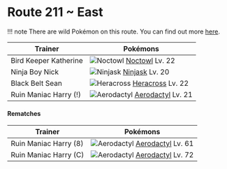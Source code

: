 # Route 211 ~ East

!!! note
    There are wild Pokémon on this route. You can find out more [here](/wild_pokemon/route_211__east/).


Trainer                    | Pokémons
---                        | ---
Bird Keeper Katherine      | ![][164]  [Noctowl] Lv. 22
Ninja Boy Nick             | ![][291]  [Ninjask] Lv. 20
Black Belt Sean            | ![][214]  [Heracross] Lv. 22
Ruin Maniac Harry (!)      | ![][142]  [Aerodactyl] Lv. 21

#### Rematches

Trainer                    | Pokémons
---                        | ---
Ruin Maniac Harry (8)      | ![][142]  [Aerodactyl] Lv. 61
Ruin Maniac Harry (C)      | ![][142]  [Aerodactyl] Lv. 72


[142]: https://raw.githubusercontent.com/PokeAPI/sprites/master/sprites/pokemon/142.png "Aerodactyl"
[164]: https://raw.githubusercontent.com/PokeAPI/sprites/master/sprites/pokemon/164.png "Noctowl"
[214]: https://raw.githubusercontent.com/PokeAPI/sprites/master/sprites/pokemon/214.png "Heracross"
[291]: https://raw.githubusercontent.com/PokeAPI/sprites/master/sprites/pokemon/291.png "Ninjask"
[Aerodactyl]: /pokemon_changes/142/
[Noctowl]: /pokemon_changes/164/
[Heracross]: /pokemon_changes/214/
[Ninjask]: /pokemon_changes/291/
